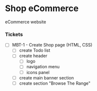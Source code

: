 # Shop eCommerce
eCommerce website

### Tickets
- [ ] MBT-1 - Create Shop page (HTML, CSS)
    - [ ] create Todo list
    - [ ] create header
        - [ ] logo
        - [ ] navigation menu
        - [ ] icons panel   
    - [ ] create main banner section
    - [ ] create section "Browse The Range"
